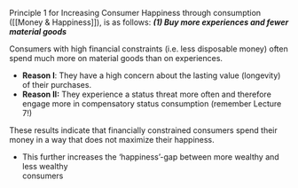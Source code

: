 Principle 1 for Increasing Consumer Happiness through consumption ([[Money & Happiness]]), is as follows:
	***(1) Buy more experiences and fewer material goods***

Consumers with high financial constraints (i.e. less disposable money) often spend much more on material goods than on experiences.  
- **Reason I**: They have a high concern about the lasting value (longevity) of their purchases.  
- **Reason II:** They experience a status threat more often and therefore engage more in compensatory status consumption (remember Lecture 7!)  

These results indicate that financially constrained consumers spend their money in a way that does not maximize their happiness.  
- This further increases the ‘happiness’-gap between more wealthy and less wealthy  
consumers